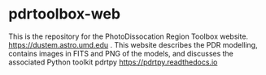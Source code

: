 # pdrtoolbox-web

This is the repository for the PhotoDissocation Region Toolbox website.  https://dustem.astro.umd.edu .
This website describes the PDR modelling, contains images in FITS and PNG of the models, and discusses the associated Python toolkit pdrtpy https://pdrtpy.readthedocs.io
